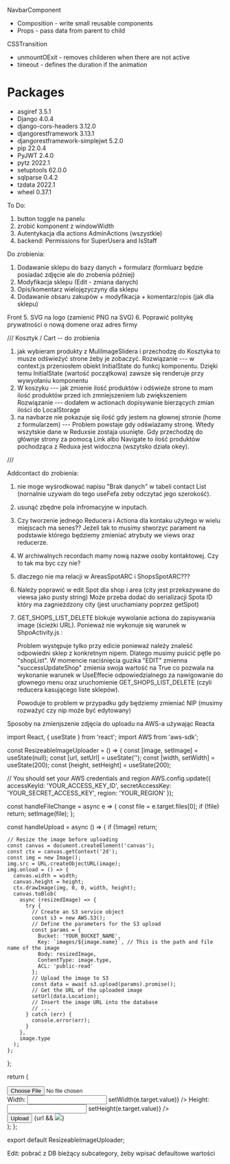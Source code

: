 NavbarComponent

- Composition - write small reusable components
- Props - pass data from parent to child

CSSTransition

- unmountOExit - removes childeren when there are not active
- timeout - defines the duration if the animation

# Packages

- asgiref 3.5.1
- Django 4.0.4
- django-cors-headers 3.12.0
- djangorestframework 3.13.1
- djangorestframework-simplejwt 5.2.0
- pip 22.0.4
- PyJWT 2.4.0
- pytz 2022.1
- setuptools 62.0.0
- sqlparse 0.4.2
- tzdata 2022.1
- wheel 0.37.1

To Do:

1. button toggle na panelu
2. zrobić komponent z windowWidth
3. Autentykacja dla actions AdminActions (wszystkie)
4. backend: Permissions for SuperUsera and IsStaff

Do zrobienia:

1. Dodawanie sklepu do bazy danych + formularz (formluarz będzie posiadać zdjęcie ale do zrobenia później)
2. Modyfikacja sklepu (Edit - zmiana danych)
3. Opis/komentarz wielojęzyczyny dla sklepu
4. Dodawanie obsaru zakupów + modyfikacja + komentarz/opis (jak dla sklepu)

Front 5. SVG na logo (zamienić PNG na SVG) 6. Poprawić politykę prywatności o nową domene oraz adres firmy

/// Kosztyk / Cart -- do zrobienia

1. jak wybieram produkty z MuliImageSlidera i przechodzę do Kosztyka to musze odświeżyć strone żeby je zobaczyć.
   Rozwiązanie
   --- w context.js przeniosłem obiekt InitialState do funkcj komponentu. Dzięki temu InitialState (wartość początkowa) zawsze się renderuje przy wywyołaniu komponentu
2. W koszyku --- jak zmienie ilość produktów i odświeże strone to mam ilość produktów przed ich zmniejszeniem lub zwiększeniem
   Rozwiązanie
   --- dodałem w actionach dopisywanie bierzących zmian ilości do LocalStorage
3. na navbarze nie pokazuje się ilość gdy jestem na głownej stronie (home z formularzem)
   --- Problem powstaje gdy odświażamy stronę. Wtedy wszytskie dane w Reduxsie zostaja usunięte. Gdy przechodzę do głównje strony za pomocą Link albo Navigate to ilość produktów pochodząca z Reduxa jest widoczna (wszytsko działa okey).

///

Addcontact do zrobienia:

1. nie moge wyśrodkować napisu "Brak danych" w tabeli contact List (nornalnie uzywam do tego useFefa zeby odczytać jego szerokość).
2. usunąć zbędne pola infromacyjne w inputach.

3. Czy tworzenie jednego Reducera i Actiona dla kontaku użytego w wielu miejscach ma senes??
   Jeżeli tak to musimy stworzyc parament na podstawie którego będziemy zmieniać atrybuty we views oraz reducerze.
4. W archiwalnych recordach mamy nową nazwe osoby kontaktowej. Czy to tak ma byc czy nie?
5. dlaczego nie ma relacji w AreasSpotARC i ShopsSpotARC???

6. Należy poprawić w edit Spot dla shop i area (city jest przekazywane do viewsa jako pusty string)
   Może przeba dodać do serializacji Spota ID który ma zagnieżdzony city (jest uruchamiany poprzez getSpot)

7. GET_SHOPS_LIST_DELETE blokuje wywolanie actiona do zapisywania image (ścieżki URL). Ponieważ nie wykonuje
   się warunek w ShpoActivity.js :

   Problem występuje tylko przy edicie ponieważ należy znaleść odpowiedni sklep z konkretnym nipem.
   Dlatego musimy puścić pętle po "shopList". W momencie naciśnięcia guzika "EDIT" zmienna "successUpdateShop" zmienia swoja wartość na True co pozwala na wykonanie warunek w UseEffecie odpowiedzialnego za nawigowanie do głownego menu oraz uruchomienie GET_SHOPS_LIST_DELETE (czyli reducera kasującego liste sklepów).

   Powoduje to problem w przypadku gdy będziemy zmieniać NIP (musimy rozważyć czy nip może być edytowany)

Sposoby na zmienjszenie zdjęcia do uploadu na AWS-a używając Reacta

import React, { useState } from 'react';
import AWS from 'aws-sdk';

const ResizeableImageUploader = () => {
const [image, setImage] = useState(null);
const [url, setUrl] = useState('');
const [width, setWidth] = useState(200);
const [height, setHeight] = useState(200);

// You should set your AWS credentials and region
AWS.config.update({
accessKeyId: 'YOUR_ACCESS_KEY_ID',
secretAccessKey: 'YOUR_SECRET_ACCESS_KEY',
region: 'YOUR_REGION'
});

const handleFileChange = async e => {
const file = e.target.files[0];
if (!file) return;
setImage(file);
};

const handleUpload = async () => {
if (!image) return;

    // Resize the image before uploading
    const canvas = document.createElement('canvas');
    const ctx = canvas.getContext('2d');
    const img = new Image();
    img.src = URL.createObjectURL(image);
    img.onload = () => {
      canvas.width = width;
      canvas.height = height;
      ctx.drawImage(img, 0, 0, width, height);
      canvas.toBlob(
        async (resizedImage) => {
          try {
            // Create an S3 service object
            const s3 = new AWS.S3();
            // Define the parameters for the S3 upload
            const params = {
              Bucket: 'YOUR_BUCKET_NAME',
              Key: `images/${image.name}`, // This is the path and file name of the image
              Body: resizedImage,
              ContentType: image.type,
              ACL: 'public-read'
            };
            // Upload the image to S3
            const data = await s3.upload(params).promise();
            // Get the URL of the uploaded image
            setUrl(data.Location);
            // Insert the image URL into the database
            // ...
          } catch (err) {
            console.error(err);
          }
        },
        image.type
      );
    };

};

return (

<div>
<input type="file" onChange={handleFileChange} />
<div>
<label>Width:</label>
<input
type="number"
value={width}
onChange={e => setWidth(e.target.value)}
/>
<label>Height:</label>
<input
type="number"
value={height}
onChange={e => setHeight(e.target.value)}
/>
</div>
<button onClick={handleUpload}>Upload</button>
{url && <img src={url} width={width} height={height} />}
</div>
);
};

export default ResizeableImageUploader;

Edit:
pobrać z DB bieżący subcategory, żeby wpisać defaultowe wartości
